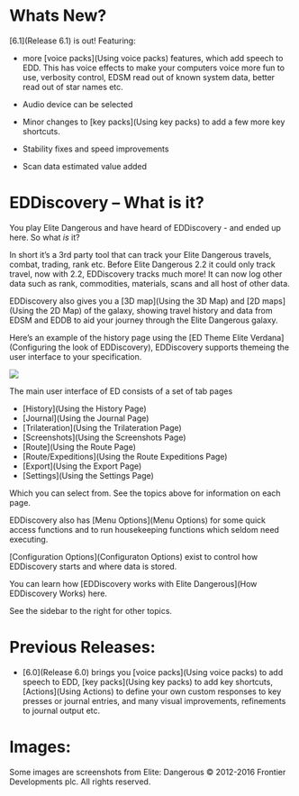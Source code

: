 # Whats New?

[6.1](Release 6.1) is out! Featuring:

* more [voice packs](Using voice packs) features, which add speech to EDD. This has voice effects to make your computers voice more fun to use, verbosity control, EDSM read out of known system data, better read out of star names etc.

* Audio device can be selected

* Minor changes to [key packs](Using key packs) to add a few more key shortcuts.

* Stability fixes and speed improvements

* Scan data estimated value added

# EDDiscovery – What is it? 

You play Elite Dangerous and have heard of EDDiscovery - and ended up here.  So what _is_ it?  
  
In short it’s a 3rd party tool that can track your Elite Dangerous travels, combat, trading, rank etc. Before Elite Dangerous 2.2 it could only track travel, now with 2.2, EDDiscovery tracks much more! It can now log other data such as rank, commodities, materials, scans and all host of other data.

EDDiscovery also gives you a [3D map](Using the 3D Map) and [2D maps](Using the 2D Map) of the galaxy, showing travel history and data from EDSM and EDDB to aid your journey through the Elite Dangerous galaxy.

Here’s an example of the history page using the [ED Theme Elite Verdana](Configuring the look of EDDiscovery), EDDiscovery supports themeing the user interface to your specification.

![](http://i.imgur.com/gAxIRN8.png)  

The main user interface of ED consists of a set of tab pages

* [History](Using the History Page)
* [Journal](Using the Journal Page)
* [Trilateration](Using the Trilateration Page)
* [Screenshots](Using the Screenshots Page)
* [Route](Using the Route Page)
* [Route/Expeditions](Using the Route Expeditions Page)
* [Export](Using the Export Page)
* [Settings](Using the Settings Page)

Which you can select from. See the topics above for information on each page.

EDDiscovery also has [Menu Options](Menu Options) for some quick access functions and to run housekeeping functions which seldom need executing.

[Configuration Options](Configuraton Options) exist to control how EDDiscovery starts and where data is stored.

You can learn how [EDDiscovery works with Elite Dangerous](How EDDiscovery Works) here.

See the sidebar to the right for other topics.

# Previous Releases:

* [6.0](Release 6.0) brings you [voice packs](Using voice packs) to add speech to EDD, [key packs](Using key packs) to add key shortcuts, [Actions](Using Actions) to define your own custom responses to key presses or journal entries, and many visual improvements, refinements to journal output etc.

# Images:
Some images are screenshots from Elite: Dangerous © 2012-2016 Frontier Developments plc. All rights reserved.